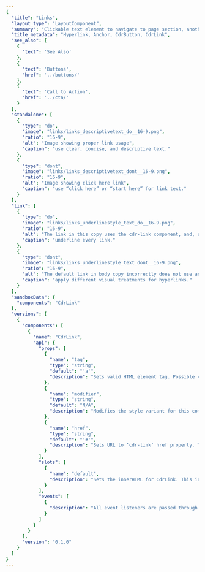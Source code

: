 ```yaml
---
{
  "title": "Links",
  "layout_type": "LayoutComponent",
  "summary": "Clickable text element to navigate to page section, another page or open an overlaid window such as modal dialog or popover",
  "title_metadata": "Hyperlink, Anchor, CdrButton, CdrLink",
  "see_also": [
    {
      "text": 'See Also'
    },
    {
      "text": 'Buttons',
      "href": '../buttons/'
    },
    {
      "text": 'Call to Action',
      "href": '../cta/'
    }
  ],
  "standalone": [
    {
      "type": "do",
      "image": "links/links_descriptivetext_do__16-9.png",
      "ratio": "16-9",
      "alt": "Image showing proper link usage",
      "caption": "use clear, concise, and descriptive text."
    },
    {
      "type": "dont",
      "image": "links/links_descriptivetext_dont__16-9.png",
      "ratio": "16-9",
      "alt": "Image showing click here link",
      "caption": "use “click here” or “start here” for link text."
    }
  ],
  "link": [
    {
      "type": "do",
      "image": "links/links_underlinestyle_text_do__16-9.png",
      "ratio": "16-9",
      "alt": "The link in this copy uses the cdr-link component, and, so correctly uses an underline",
      "caption": "underline every link."
    },
    {
      "type": "dont",
      "image": "links/links_underlinestyle_text_dont__16-9.png",
      "ratio": "16-9",
      "alt": "The default link in body copy incorrectly does not use an underline",
      "caption": "apply different visual treatments for hyperlinks."
    }
  ],
  "sandboxData": {
    "components": "CdrLink"
  },
  "versions": [
    {
      "components": [
        {
          "name": "CdrLink",
          "api": {
            "props": [
              {
                "name": "tag",
                "type": "string",
                "default": "'a'",
                "description": "Sets valid HTML element tag. Possible values: {  ‘a’  |  ‘button’  }"
              },
              {
                "name": "modifier",
                "type": "string",
                "default": "N/A",
                "description": "Modifies the style variant for this component. Possible values: {  ‘standalone’  }"
              },
              {
                "name": "href",
                "type": "string",
                "default": "'#'",
                "description": "Sets URL to ‘cdr-link’ href property. The tag prop requires value of <a>."
              }
            ],
            "slots": [
              {
                "name": "default",
                "description": "Sets the innerHTML for CdrLink. This includes text and html markup for icons."
              }
            ],
            "events": [
              {
                "description": "All event listeners are passed through to/from the component."
              }
            ]
          }
        }
      ],
      "version": "0.1.0"
    }
  ]
}
---
```


<cdr-doc-tabs>
<template slot="Overview">
<cdr-doc-table-of-contents-shell>

## Default

Display within body copy for articles, hub cards, footer, or recommendations.

<cdr-doc-example-code-pair :codeMaxHeight= false repository-href="/src/components/link" :sandbox-data="$page.frontmatter.sandboxData" >

```html
<cdr-text>
  If you spend much time in the great outdoors,
  you’re likely to hear the phrase “Leave No Trace”
  as often as you hear
  "<cdr-link
    href="https://www.rei.com/learn/expert-advice/ten-essentials.html">
      the Ten Essentials
  </cdr-link>".
  What does it mean? Simply put, it’s the best practices
  we should follow to enjoy and protect our natural spaces.
</cdr-text>
```

</cdr-doc-example-code-pair>

## Standalone

Display independently with a call to action. Some examples are for finding a store, or viewing related products.

<cdr-doc-example-code-pair repository-href="/src/components/link" :sandbox-data="$page.frontmatter.sandboxData">

```html
  <cdr-link href="https://www.rei.com" modifier="standalone">
    View all REI Co-op Backpacking Tents
  </cdr-link>
```

</cdr-doc-example-code-pair>

## Icon on Left

Display standalone link with icon on left.

<cdr-doc-example-code-pair :codeMaxHeight= false repository-href="/src/components/link" :sandbox-data="Object.assign({}, $page.frontmatter.sandboxData, {components: 'CdrLink, IconShipping'})">

```html
  <div>
    <cdr-link tag="button" modifier="standalone">
      <IconShipping
        inherit-color
        class="cdr-mr-space-half-x"
      />
      This item ships for FREE!
    </cdr-link>
  </div>
```

</cdr-doc-example-code-pair>

## Icon on Right

Display standalone link with icon on right.

<cdr-doc-example-code-pair :codeMaxHeight= false repository-href="/src/components/link" :sandbox-data="Object.assign({}, $page.frontmatter.sandboxData, {components: 'CdrLink, IconExternalLink'})">

```html
  <div>
      <cdr-link modifier="standalone">
        Visit site
        <IconExternalLink
          inherit-color
          class="cdr-ml-space-half-x"/>
      </cdr-link>
  </div>
```

</cdr-doc-example-code-pair>

## Accessibility

To ensure that usage of this component complies with accessibility guidelines:

- Always use a `<button>` element for the `tag` prop when there is no `href` attribute that can be applied to the link. Examples are:
  - Toggling a display to full screen
  - Opening a modal window
  - Triggering a popup menu
  - Playing media content
- Always use the default `<a>` element for a link when the link will navigate the user to the location specified by the `href` attribute
- Avoid using only “click here” or “start here” but if screen space for text is minimal:
  - Provide text that can be read by screen readers
  - Use an inline element for hidden text with the 'cdr-sr-only' class

```vue
  <cdr-link>
    Start here <span class="cdr-sr-only">for help finding the proper sleeping bag </span>
  </cdr-link>
```

- Ensure assistive technology can find all links on a page:
  - Always provide a `href` attribute. Empty `href` attributes are not considered true links
  - Ensure that each link can be accessed via the keyboard, don’t manipulate the default tab index
  - When using images as links, the `alt` attribute acts as the link text. Describe the action or hyperlink that the image represents

<br/>

This component has compliance with following WebAIM’s accessibility guidelines:

- Using text color with a Level AA contrast ratio of 4.5:1 contrast between the text color and the background but only when displayed on light backgrounds

</cdr-doc-table-of-contents-shell>
</template>

<template slot="Guidelines">
<cdr-doc-table-of-contents-shell>

## Use When

- Navigating to another page or a different portion of the same page

## Don't Use When

- Navigating a user from promotional or campaign content. Instead, use [Call to Action](../cta/)

## The Basics

- Link styles are adapted based on context, such as for links included in the [Breadcrumb](../breadcrumb/), Menus and Navigation
- There are 2 basic link styles, default and standalone:
  - Use the default link when the link is near a body of text or in appears in a body of text.
  - Use the standalone link when there is separation from a body of text.

## Content

Use link labels that describe the link’s destination when clicked or tapped:

- Keep link text concise.  Restrict link text length to a maximum of 100 characters
- Use descriptive text for links, so user knows where they are going. Avoid using “click here” or “start here”
- If screen space for text is minimal and text is only “Learn more”:
  - Provide `alt` text that can be read by screen readers
  - For example, if the link text is “Learn more”, then the `alt` text could be “Learn more about pick up in store”
- Don’t capitalize links. Some screen readers read capitalized text letter-by-letter. Instead, use sentence case
- Restrict the number of text links on a page. Screen reader will read all the links on a page

## Behavior

### Choosing a Button or Link

When making decisions about using this component styled as a link or a button, consider the following:

| **Links**                                                                                           | **Buttons**                                                                          |
| --------------------------------------------------------------------------------------------------- | ------------------------------------------------------------------------------------ |
| Answers the question, "Where can I go"                                                              | Answers the question, "What can I do"                                                |
| Search engine crawlers can follow anchors for links (`<a>`)                                         | Search engine crawlers **cannot** follow links that are submitted by input or button |
| Default keyboard behavior is triggered using the **Enter** key                                          | Default keyboard behavior is triggered using the **Space** or **Enter** key                  |
| **Cannot be disabled** like buttons but can be made inert with tabindex="-1" and aria-hidden="true" | Can be disabled with disabled attribute                                              |

<br />

Apply the following use cases when deciding when to use links as anchors or buttons:

| Links                                 	| Buttons                           	|
|---------------------------------------	|-----------------------------------	|
| Navigating user to a new page or view 	| Toggling a display to full screen 	|
| Changing the URL                      	| Opening a modal window            	|
| Causing a browser redraw/refresh      	| Triggering a popup menu           	|
| Supporting internal page jumps        	| Playing media content             	|
### Do / Don’t

<do-dont :examples="$page.frontmatter.standalone" />

<do-dont :examples="$page.frontmatter.link" />

## Resources

WebAIM: Links and Hypertext [Introduction to Links and Hypertext](https://webaim.org/techniques/hypertext/)

</cdr-doc-table-of-contents-shell>
</template>

<template slot="API">
<cdr-doc-table-of-contents-shell>

## Props

This component will bind any attribute that a [native HTML anchor element](https://developer.mozilla.org/en-US/docs/Web/HTML/Element/a) accepts.

<cdr-doc-api type="prop" :api-data="$page.frontmatter.versions[0].components[0].api.props" />

## Slots

<cdr-doc-api type="slot" :api-data="$page.frontmatter.versions[0].components[0].api.slots" />

## Events

<cdr-doc-api type="event" :api-data="$page.frontmatter.versions[0].components[0].api.events"/>

## Usage

By default, the component renders using an anchor element and requires an `href` attribute to render a valid accessible link.

```vue
  <cdr-link href="http://rei.com">
    Visit REI
  </cdr-link>
```

Use the `tag` prop to render the link as a `<button>` element that presents a link appearance without an `href` attribute.

```vue
  <cdr-link tag="button">
    Show Details
  </cdr-link>
```

### Style Modifier

Following variants are available to the `cdr-link` modifier attribute:

| Value | Description            |
|:------|:--------------------------------------------------------------|
| 'standalone'  | Change visual presentation by removing the underline for the normal state. Intended to be use for an independent call to action to expand content, remove filters, or provide additional information |


</cdr-doc-table-of-contents-shell>
</template>

</cdr-doc-tabs>
